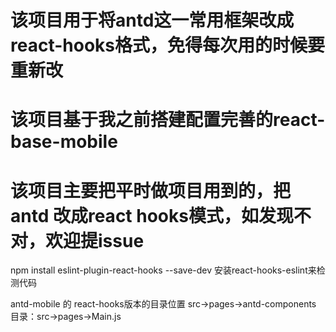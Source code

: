 # 该项目用于将antd这一常用框架改成react-hooks格式，免得每次用的时候要重新改
# 该项目基于我之前搭建配置完善的react-base-mobile
# 该项目主要把平时做项目用到的，把antd 改成react hooks模式，如发现不对，欢迎提issue

npm install eslint-plugin-react-hooks --save-dev
安装react-hooks-eslint来检测代码

antd-mobile 的 react-hooks版本的目录位置
src->pages->antd-components
目录：src->pages->Main.js